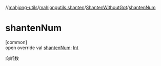 //[mahjong-utils](../../../index.md)/[mahjongutils.shanten](../index.md)/[ShantenWithoutGot](index.md)/[shantenNum](shanten-num.md)

# shantenNum

[common]\
open override val [shantenNum](shanten-num.md): [Int](https://kotlinlang.org/api/latest/jvm/stdlib/kotlin/-int/index.html)

向听数
